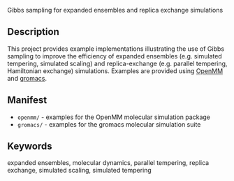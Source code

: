Gibbs sampling for expanded ensembles and replica exchange simulations

## Description

This project provides example implementations illustrating the use of Gibbs sampling to improve the efficiency of expanded ensembles (e.g. simulated tempering, simulated scaling) and replica-exchange (e.g. parallel tempering, Hamiltonian exchange) simulations. 
Examples are provided using [OpenMM](http://openmm.org) and [gromacs](http://gromacs.org).

## Manifest

* `openmm/` - examples for the OpenMM molecular simulation package
* `gromacs/` - examples for the gromacs molecular simulation suite

## Keywords

expanded ensembles, molecular dynamics, parallel tempering, replica exchange, simulated scaling, simulated tempering
